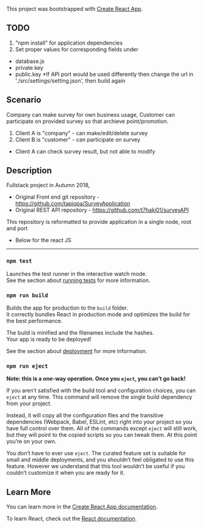 This project was bootstrapped with [Create React App](https://github.com/facebook/create-react-app).

## TODO

1. "npm install" for application dependencies
2. Set proper values for corresponding fields under
- database.js
- private.key
- public.key
*If API port would be used differently then change the url in './src/settings/setting.json', then build again

## Scenario

Company can make survey for own business usage,
Customer can participate on provided survey so that archieve point/promotion.

1. Client A is "company" - can make/edit/delete survey
2. Client B is "customer" - can participate on survey
- Client A can check survey result, but not able to modify

## Description

Fullstack project in Autumn 2018,
- Original Front end git repository - https://github.com/tapiopa/SurveyApplication
- Original REST API repository - https://github.com/t7haki01/surveyAPI

This repository is reformatted to provide application in a single node, root and port

- Below for the react JS
-------------------------------------------------------------------------------------------------------------
### `npm test`

Launches the test runner in the interactive watch mode.<br>
See the section about [running tests](https://facebook.github.io/create-react-app/docs/running-tests) for more information.

### `npm run build`

Builds the app for production to the `build` folder.<br>
It correctly bundles React in production mode and optimizes the build for the best performance.

The build is minified and the filenames include the hashes.<br>
Your app is ready to be deployed!

See the section about [deployment](https://facebook.github.io/create-react-app/docs/deployment) for more information.

### `npm run eject`

**Note: this is a one-way operation. Once you `eject`, you can’t go back!**

If you aren’t satisfied with the build tool and configuration choices, you can `eject` at any time. This command will remove the single build dependency from your project.

Instead, it will copy all the configuration files and the transitive dependencies (Webpack, Babel, ESLint, etc) right into your project so you have full control over them. All of the commands except `eject` will still work, but they will point to the copied scripts so you can tweak them. At this point you’re on your own.

You don’t have to ever use `eject`. The curated feature set is suitable for small and middle deployments, and you shouldn’t feel obligated to use this feature. However we understand that this tool wouldn’t be useful if you couldn’t customize it when you are ready for it.

## Learn More

You can learn more in the [Create React App documentation](https://facebook.github.io/create-react-app/docs/getting-started).

To learn React, check out the [React documentation](https://reactjs.org/).
